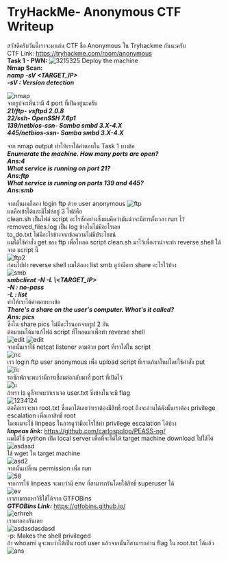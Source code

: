 # TryHackMe- Anonymous CTF Writeup
สวัสดีครับวันนี้เราจะมาเล่น CTF ชื่อ Anonymous ใน Tryhackme กันนะครับ<br />
CTF Link: https://tryhackme.com/room/anonymous<br />
**Task 1 - PWN:**
![3215325](https://user-images.githubusercontent.com/78845680/222404444-ed8363c8-8776-4e84-8b88-225dcc784e07.PNG)
Deploy the machine <br/>
**Nmap Scan:**<br />
***namp -sV <TARGET_IP><br />***
***-sV : Version detection***

![nmap](https://user-images.githubusercontent.com/78845680/222404903-585ecbdd-7b56-4a85-9dc3-c4f2498a86c5.PNG)<br />
จากรูปจะเห็นว่ามี 4 port ที่เปิดอยู่นะครับ<br />
***21/ftp- vsftpd 2.0.8<br />***
***22/ssh- OpenSSH 7.6p1<br />***
***139/netbios-ssn- Samba smbd 3.X-4.X<br />***
***445/netbios-ssn- Samba smbd 3.X-4.X<br />***

จาก nmap output ทำให้เราได้คำตอบใน Task 1 บางข้อ<br />
***Enumerate the machine.  How many ports are open?<br />***
***Ans:4<br />***
***What service is running on port 21?<br />***
***Ans:ftp<br />***
***What service is running on ports 139 and 445?<br />***
***Ans:smb<br />***

จากนั้นผมก็ลอง login ftp ด้วย user anonymous
![ftp](https://user-images.githubusercontent.com/78845680/222406900-28ccc1df-1125-4298-9987-2f92e880ac74.PNG)<br />
ผลคือเข้าได้และมีไฟล์อยู่ 3 ไฟล์คือ<br />
clean.sh เป็นไฟล์ script อะไรซักอย่างซึ่งผมคิดว่ามันน่าจะมีการตั้งเวลา run ไว้<br />
removed_files.log เป็น log ข้างในไม่มีอะไรเลย<br />
to_do.txt ไม่มีอะไรข้างจากข้อความไม่มีประโยชน์<br />
ผมได้ใช้คำสั่ง get ของ ftp เพื่อโหลด script clean.sh มาไว้เพื่อเราน่าจะทำ reverse shell ได้จาก script นี้<br />
![ftp2](https://user-images.githubusercontent.com/78845680/222409745-4219edab-1d4e-4d3c-83e2-e7ced4613298.PNG)<br />
ก่อนไปทำ reverse shell ผมได้ลอง list smb ดูว่ามีการ share อะไรไว้บ้าง<br />
![smb](https://user-images.githubusercontent.com/78845680/222410183-26cd9fd8-4d90-4ba0-99fe-3bfc56a4778d.PNG)<br />
***smbclient -N -L \\<TARGET_IP><br />***
***-N : no-pass<br />***
***-L : list<br />***
ทำให้เราได้คำตอบบางข้อ<br />
***There's a share on the user's computer.  What's it called?<br />***
***Ans: pics<br />***
ซึ่งใน share pics ไม่มีอะไรนอกจากรูป 2 อัน<br />
ต่อมาผมได้มาแก้ไฟล์ script ที่โหลดมาเพื่อทำ reverse shell<br />
![edit](https://user-images.githubusercontent.com/78845680/222411918-3d4b6d2f-5677-41d3-8eee-4c7bc8ac2dd6.PNG)
![edit](https://user-images.githubusercontent.com/78845680/222411946-37a18e45-0b81-44f6-8d19-72751f25f016.PNG)<br />
จากนั้นเราใช้ netcat listener ตามด้วย port ที่เราใส่ใน script<br />
![nc](https://user-images.githubusercontent.com/78845680/222412863-e73c00ba-7d2c-491f-aeec-a4e337f77804.PNG)<br />
เรา login ftp user anonymous เพื่อ upload script ที่เราแก้มาใหม่โดยใช้คำสั่ง put<br />
![ยีะ](https://user-images.githubusercontent.com/78845680/222413411-8b1ef486-8a95-42e4-997b-565f567f2bc7.PNG)<br />
รอซักพักจะพบว่ามีการเชื่อมต่อกลับมาที่ port ที่เปิดไว้<br />
![ืแ](https://user-images.githubusercontent.com/78845680/222413788-482f29bc-a891-418b-8639-1394192da7a6.PNG)<br />
ถ้าเรา ls ดูก็จะพบว่าเราเจอ user.txt ซึ่งข้างในจะมี flag<br />
![1234124](https://user-images.githubusercontent.com/78845680/222414194-0dfc1f15-d0d5-4210-ab9b-fdbf7dadec51.PNG)<br />
ต่อคือเราจะหา root.txt ซึ่งเดาได้เลยว่าเราต้องมีสิทธิ์ root ถึงจะอ่านได้ดังนั้นเราต้อง privilege escalation เพื่อเอาสิทธิ์ root<br />
โดยผมจะใช้ linpeas ในการดูว่ามีอะไรใช้ทำ privilege escalation ได้บ้าง<br />
***linpeas link:*** https://github.com/carlospolop/PEASS-ng/<br />
ผมได้ใช้ python เปิด local server เพื่อที่จะได้ให้ target machine download ไปใช้ได้<br />
![asdasd](https://user-images.githubusercontent.com/78845680/222416377-0a0cbcfb-7817-4f5c-8ac7-aa78916b4af5.PNG)<br />
ใช้ wget ใน target machine<br />
![asd2](https://user-images.githubusercontent.com/78845680/222416652-42307802-9ce5-4451-95a0-80d3fa757789.PNG)<br />
จากนั้นเปลี่ยน permission เพื่อ run<br />
![58](https://user-images.githubusercontent.com/78845680/222416841-987173c0-ed10-4966-8671-b72a53719962.PNG)<br />
จากการใช้ linpeas จะพบว่ามี env ที่สามารถรันโดยใช้สิทธิ์ superuser ได้<br />
![ev](https://user-images.githubusercontent.com/78845680/222417445-94ec115c-5ca7-4b38-b3e3-29a1b8a11470.PNG)<br />
เราสามารถหาวิธีใช้ได้จาก GTFOBins<br />
***GTFOBins Link:*** https://gtfobins.github.io/<br />
![erhreh](https://user-images.githubusercontent.com/78845680/222417741-afe2a4fb-cc19-4213-a995-8c4362f520d9.PNG)<br />
เรามาลองกันเลย<br />
![asdasdasdasd](https://user-images.githubusercontent.com/78845680/222417795-cfc7336e-d318-4635-9163-4bb5b4ef7c78.PNG)<br />
-p: Makes the shell privileged<br />
ถ้า whoami ดูจะพบว่าได้เป็น root user แล้วจากนั้นก็สามารถอ่าน flag ใน root.txt ได้แล้ว<br />
![ans](https://user-images.githubusercontent.com/78845680/222418528-3d4d6dff-21f4-4f7c-804c-50caa686f4f7.PNG)
